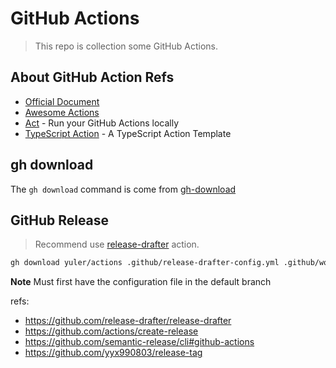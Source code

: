 # GitHub Actions

> This repo is collection some GitHub Actions.

## About GitHub Action Refs

-   [Official Document](https://docs.github.com/en/actions)
-   [Awesome Actions](https://github.com/sdras/awesome-actions)
-   [Act](https://github.com/nektos/act) - Run your GitHub Actions locally
-   [TypeScript Action](https://github.com/actions/typescript-action) - A TypeScript Action Template

## gh download

The `gh download` command is come from [gh-download](https://github.com/yuler/gh-download)

## GitHub Release

> Recommend use [release-drafter](https://github.com/release-drafter/release-drafter) action.

```bash
gh download yuler/actions .github/release-drafter-config.yml .github/workflows/release-drafter.yml
```

**Note** Must first have the configuration file in the default branch

refs:

-   https://github.com/release-drafter/release-drafter
-   https://github.com/actions/create-release
-   https://github.com/semantic-release/cli#github-actions
-   https://github.com/yyx990803/release-tag
